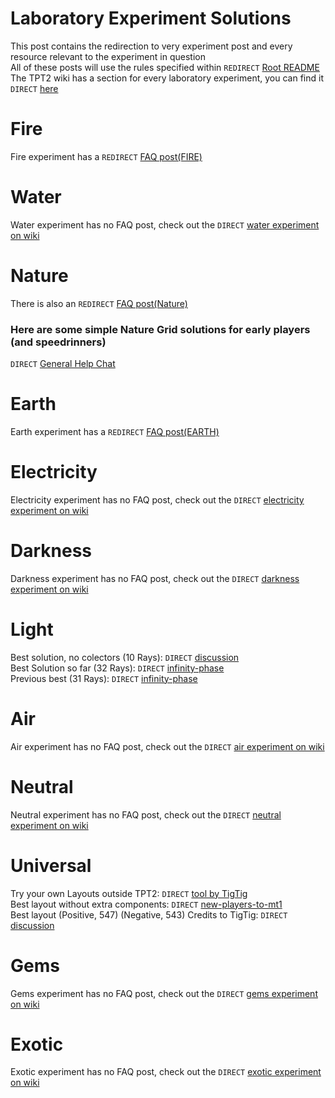 # Laboratory Experiment Solutions
This post contains the redirection to very experiment post and every resource relevant to the experiment in question<br>
All of these posts will use the rules specified within `REDIRECT` [Root README](/README.md)<br>
The TPT2 wiki has a section for every laboratory experiment, you can find it `DIRECT` [here](https://www.perfecttower2.com/wiki/Laboratory)

# Fire
Fire experiment has a `REDIRECT` [FAQ post(FIRE)](Experiments/Laboratory%20Experiment%20Fire.md)<br>

# Water
Water experiment has no FAQ post, check out the `DIRECT` [water experiment on wiki](https://www.perfecttower2.com/wiki/Experiment:_Water)

# Nature
There is also an `REDIRECT` [FAQ post(Nature)](Experiments/Laboratory%20Experiment%20Nature.md)<br>
### Here are some simple Nature Grid solutions for early players (and speedrinners)<br>
`DIRECT` [General Help Chat](https://discord.com/channels/488444879836413975/1140658116728471603/1229034736236892171)

# Earth
Earth experiment has a `REDIRECT` [FAQ post(EARTH)](Experiments/Laboratory%20Experiment%20Earth.md)<br>

# Electricity
Electricity experiment has no FAQ post, check out the `DIRECT` [electricity experiment on wiki](https://www.perfecttower2.com/wiki/Experiment:_Electricity)<br>

# Darkness
Darkness experiment has no FAQ post, check out the `DIRECT` [darkness experiment on wiki](https://www.perfecttower2.com/wiki/Experiment:_Darkness)<br>

# Light
Best solution, no colectors (10 Rays): `DIRECT` [discussion](https://discord.com/channels/488444879836413975/783026949715001364/948264316468088842)<br>
Best Solution so far (32 Rays): `DIRECT` [infinity-phase](https://discord.com/channels/488444879836413975/758038117864177776/968396636223074334)<br>
Previous best (31 Rays): `DIRECT` [infinity-phase](https://discord.com/channels/488444879836413975/758038117864177776/951092316024745984)

# Air
Air experiment has no FAQ post, check out the `DIRECT` [air experiment on wiki](https://www.perfecttower2.com/wiki/Experiment:_Air)<br>

# Neutral
Neutral experiment has no FAQ post, check out the `DIRECT` [neutral experiment on wiki](https://www.perfecttower2.com/wiki/Experiment:_Neutral)<br>

# Universal
Try your own Layouts outside TPT2: `DIRECT` [tool by TigTig](https://leotigers.github.io/Live_Universal_experiment/)<br>
Best layout without extra components: `DIRECT` [new-players-to-mt1](https://discord.com/channels/488444879836413975/781517486045921291/824265827368435733)<br>
Best layout (Positive, 547) (Negative, 543) Credits to TigTig: `DIRECT` [discussion](https://discord.com/channels/488444879836413975/783026949715001364/947385222402539560)

# Gems
Gems experiment has no FAQ post, check out the `DIRECT` [gems experiment on wiki](https://www.perfecttower2.com/wiki/Experiment:_Gems)<br>

# Exotic
Exotic experiment has no FAQ post, check out the `DIRECT` [exotic experiment on wiki](https://www.perfecttower2.com/wiki/Experiment:_Exotic)<br>
